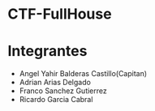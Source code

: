 # CTF-FullHouse

# Integrantes 
 - Angel Yahir Balderas Castillo(Capitan) 
 - Adrian Arias Delgado
 - Franco Sanchez Gutierrez
 - Ricardo Garcia Cabral